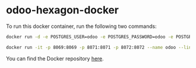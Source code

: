 # odoo-hexagon-docker

To run this docker container, run the following two commands:
```bash
docker run -d -e POSTGRES_USER=odoo -e POSTGRES_PASSWORD=odoo -e POSTGRES_DB=odoo --name db postgres

docker run -it -p 8069:8069 -p 8071:8071 -p 8072:8072 --name odoo --link db:db odoo-hexagon-dev:16.0 /bin/bash
```

You can find the Docker repository [here](https://hub.docker.com/r/jakeknow17/odoo-hexagon-dev).
